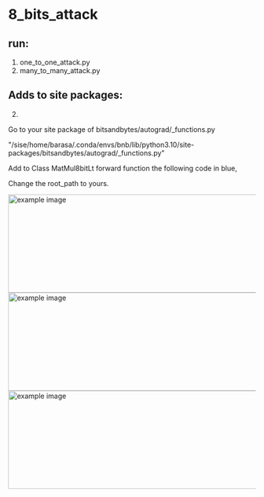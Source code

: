 # 8_bits_attack

## run:
1. one_to_one_attack.py
2. many_to_many_attack.py


## Adds to site packages:


2.

Go to your site package of bitsandbytes/autograd/_functions.py

"/sise/home/barasa/.conda/envs/bnb/lib/python3.10/site-packages/bitsandbytes/autograd/_functions.py"  
  
Add to Class MatMul8bitLt forward function the following code in blue,

Change the root_path to yours.

<img src="https://user-images.githubusercontent.com/96978735/233988476-b8aba004-c958-4aa5-8368-9fbd663cbf0f.png" alt="example image" height="200" width="600">

<img src="https://user-images.githubusercontent.com/96978735/233988593-ed0faba5-95f8-4388-9894-8d8dd91d1734.png" alt="example image" height="200" width="600">

<img src="https://user-images.githubusercontent.com/96978735/233989233-a307bc61-b641-43ba-a83e-3a975bde8065.png" alt="example image" height="200" width="600">
